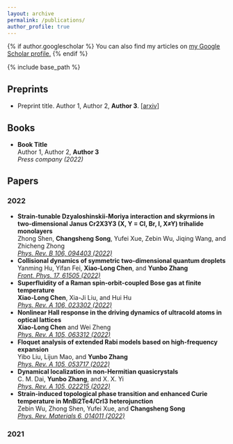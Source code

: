 ```yaml
---
layout: archive
permalink: /publications/
author_profile: true
---
```


{% if author.googlescholar %}
  You can also find my articles on <u><a href="{{author.googlescholar}}">my Google Scholar profile</a>.</u>
{% endif %}

{% include base_path %}

## Preprints

- Preprint title. Author 1, Author 2, **Author 3**. [[arxiv](https://arxiv.org)] 

## Books

- **Book Title**<br> 
  Author 1, Author 2, **Author 3**<br>
  _Press company (2022)_
  
## Papers
### 2022

- **Strain-tunable Dzyaloshinskii-Moriya interaction and skyrmions in two-dimensional Janus Cr2X3Y3 (X, Y = Cl, Br, I, X≠Y) trihalide monolayers**<br> 
  Zhong Shen, **Changsheng Song**, Yufei Xue, Zebin Wu, Jiqing Wang, and Zhicheng Zhong<br>
  [_Phys. Rev. B 106, 094403 (2022)_](https://doi.org/10.1103/PhysRevB.106.094403)
- **Collisional dynamics of symmetric two-dimensional quantum droplets**<br> 
  Yanming Hu, Yifan Fei, **Xiao-Long Chen**, and **Yunbo Zhang**<br>
  [_Front. Phys. 17, 61505 (2022)_](https://doi.org/10.1007/s11467-022-1192-z)
- **Superfluidity of a Raman spin-orbit-coupled Bose gas at finite temperature**<br> 
  **Xiao-Long Chen**, Xia-Ji Liu, and Hui Hu<br>
  [_Phys. Rev. A 106, 023302 (2022)_](https://doi.org/10.1103/PhysRevA.106.023302) 
- **Nonlinear Hall response in the driving dynamics of ultracold atoms in optical lattices**<br> 
  **Xiao-Long Chen** and Wei Zheng<br>
  [_Phys. Rev. A 105, 063312 (2022)_](https://doi.org/10.1103/PhysRevA.105.063312) 
- **Floquet analysis of extended Rabi models based on high-frequency expansion**<br> 
  Yibo Liu, Lijun Mao, and **Yunbo Zhang**<br>
  [_Phys. Rev. A 105, 053717 (2022)_](https://doi.org/10.1103/PhysRevA.105.053717) 
- **Dynamical localization in non-Hermitian quasicrystals**<br> 
  C. M. Dai, **Yunbo Zhang**, and X. X. Yi<br> 
  [_Phys. Rev. A 105, 022215 (2022)_](https://doi.org/10.1103/PhysRevA.105.022215)
- **Strain-induced topological phase transition and enhanced Curie temperature in MnBi2Te4/CrI3 heterojunction**<br> 
  Zebin Wu, Zhong Shen, Yufei Xue, and **Changsheng Song**<br>
  [_Phys. Rev. Materials 6, 014011 (2022)_](https://doi.org/10.1103/PhysRevMaterials.6.014011)
  
### 2021
